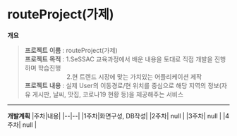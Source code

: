 # routeProject(가제) 

**개요**
> **프로젝트** **이름** : routeProject(가제)   
> **프로젝트** **목적** : 1.SeSSAC 교육과정에서 배운 내용을 토대로 직접 개발을 진행 하며 학습진행<br>&nbsp;&nbsp;&nbsp;&nbsp;&nbsp;&nbsp;&nbsp;&nbsp;&nbsp;&nbsp;&nbsp;&nbsp;&nbsp;&nbsp;&nbsp;&nbsp;&nbsp;&nbsp;&nbsp;&nbsp;&nbsp;&nbsp;&nbsp;&nbsp;2.현 트렌드 시장에 맞는 가치있는 어플리케이션 제작   
> **프로젝트** **내용** : 실제 User의 이동경로/현 위치를 중심으로 해당 지역의 정보(자유 게시판, 날씨, 맛집, 코로나19 현황 등)을 제공해주는 서비스

___

**개발계획**
|주차|내용|
|--|--|
|1주차|화면구성, DB작성|
|2주차| null |
|3주차| null |
|4주차| null |
